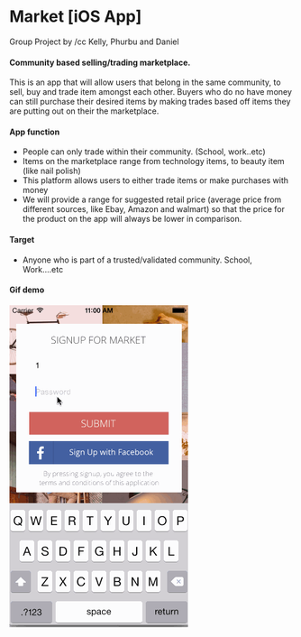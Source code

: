 Market [iOS App]
======

  Group Project by /cc Kelly, Phurbu and Daniel
  
#### Community based selling/trading marketplace.
    
   This is an app that will allow users that belong in the same community, to sell, buy and trade item amongst each other. Buyers who do no have money can still purchase their desired items by making trades based off items they are putting out on their the marketplace.
 
#### App function
		
 * People can only trade within their community. (School, work..etc) 
 * Items on the marketplace range from technology items, to beauty item (like nail polish)
 * This platform allows users to either trade items or make purchases with money
 * We will provide a range for suggested retail price (average price from different sources, like Ebay, Amazon and walmart) so that the price  for the product on the app will always be lower in comparison. 

#### Target
		
 * Anyone who is part of a trusted/validated community.  School, Work….etc 


#### Gif demo
  
  ![Alt text](https://github.com/phurbu/Market_phurbu/blob/master/marketDemo_2.gif "Market Demo")

